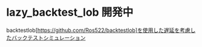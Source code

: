 # lazy_backtest_lob 開発中

backtestlob[https://github.com/Ros522/backtestlob]を使用した遅延を考慮したバックテストシミュレーション
